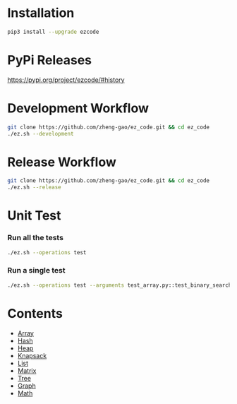# Installation

```bash
pip3 install --upgrade ezcode
```

# PyPi Releases

https://pypi.org/project/ezcode/#history


# Development Workflow
```bash
git clone https://github.com/zheng-gao/ez_code.git && cd ez_code
./ez.sh --development
```

# Release Workflow

```bash
git clone https://github.com/zheng-gao/ez_code.git && cd ez_code
./ez.sh --release
```

# Unit Test
### Run all the tests
```bash
./ez.sh --operations test
```
### Run a single test
```bash
./ez.sh --operations test --arguments test_array.py::test_binary_search
```

# Contents
* [Array](src/ezcode/array/array.md)
* [Hash](src/ezcode/hash/hash.md)
* [Heap](src/ezcode/heap/heap.md)
* [Knapsack](src/ezcode/knapsack/knapsack.md)
* [List](src/ezcode/list/list.md)
* [Matrix](src/ezcode/matrix/matrix.md)
* [Tree](src/ezcode/tree/tree.md)
* [Graph](src/ezcode/graph/graph.md)
* [Math](src/ezcode/math/math.md)


